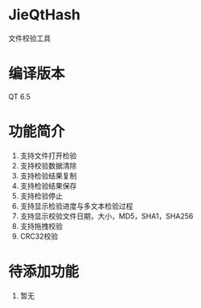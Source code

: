 # JieQtHash
文件校验工具

# 编译版本
QT 6.5

# 功能简介
1. 支持文件打开检验
2. 支持校验数据清除
3. 支持检验结果复制
4. 支持检验结果保存
5. 支持检验停止
6. 支持显示检验进度与多文本检验过程
7. 支持显示校验文件日期，大小，MD5，SHA1，SHA256
8. 支持拖拽校验
9. CRC32校验


# 待添加功能
1. 暂无
